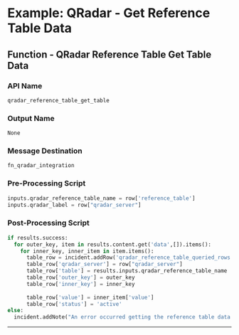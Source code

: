 <!--
    DO NOT MANUALLY EDIT THIS FILE
    THIS FILE IS AUTOMATICALLY GENERATED WITH resilient-sdk codegen
    Generated with resilient-sdk v49.0.4423
-->

# Example: QRadar - Get Reference Table Data

## Function - QRadar Reference Table Get Table Data

### API Name
`qradar_reference_table_get_table`

### Output Name
`None`

### Message Destination
`fn_qradar_integration`

### Pre-Processing Script
```python
inputs.qradar_reference_table_name = row['reference_table']
inputs.qradar_label = row["qradar_server"]
```

### Post-Processing Script
```python
if results.success:
  for outer_key, item in results.content.get('data',[]).items():
    for inner_key, inner_item in item.items():
      table_row = incident.addRow('qradar_reference_table_queried_rows')
      table_row['qradar_server'] = row["qradar_server"]
      table_row['table'] = results.inputs.qradar_reference_table_name
      table_row['outer_key'] = outer_key
      table_row['inner_key'] = inner_key
      
      table_row['value'] = inner_item['value']
      table_row['status'] = 'active'
else:
  incident.addNote("An error occurred getting the reference table data: {}".format(results.reason))
```

---


